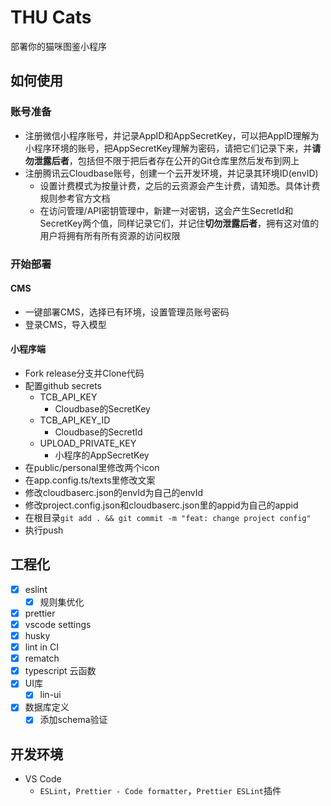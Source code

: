 # THU Cats

部署你的猫咪图鉴小程序

## 如何使用

### 账号准备

* 注册微信小程序账号，并记录AppID和AppSecretKey，可以把AppID理解为小程序环境的账号，把AppSecretKey理解为密码，请把它们记录下来，并**请勿泄露后者**，包括但不限于把后者存在公开的Git仓库里然后发布到网上
* 注册腾讯云Cloudbase账号，创建一个云开发环境，并记录其环境ID(envID)
  * 设置计费模式为按量计费，之后的云资源会产生计费，请知悉。具体计费规则参考官方文档
  * 在访问管理/API密钥管理中，新建一对密钥，这会产生SecretId和SecretKey两个值，同样记录它们，并记住**切勿泄露后者**，拥有这对值的用户将拥有所有所有资源的访问权限

### 开始部署

#### CMS

* 一键部署CMS，选择已有环境，设置管理员账号密码
* 登录CMS，导入模型

#### 小程序端

* Fork release分支并Clone代码
* 配置github secrets
  * TCB_API_KEY
    * Cloudbase的SecretKey
  * TCB_API_KEY_ID
    * Cloudbase的SecretId
  * UPLOAD_PRIVATE_KEY
    * 小程序的AppSecretKey
* 在public/personal里修改两个icon
* 在app.config.ts/texts里修改文案
* 修改cloudbaserc.json的envId为自己的envId
* 修改project.config.json和cloudbaserc.json里的appid为自己的appid
* 在根目录`git add . && git commit -m "feat: change project config"`
* 执行push

## 工程化

- [x] eslint
  - [x] 规则集优化
- [x] prettier
- [x] vscode settings
- [x] husky
- [x] lint in CI
- [x] rematch
- [x] typescript 云函数
- [x] UI库
  - [x] lin-ui
- [x] 数据库定义
  - [x] 添加schema验证

## 开发环境

- VS Code
  - `ESLint`，`Prettier - Code formatter`，`Prettier ESLint`插件
